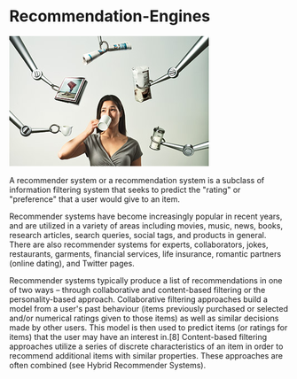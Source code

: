 # Recommendation-Engines
![](https://github.com/iurigo/Recommendation-Engines/blob/master/image.jpg)

A recommender system or a recommendation system is a subclass of information filtering system that seeks to predict the "rating" or "preference" that a user would give to an item.

Recommender systems have become increasingly popular in recent years, and are utilized in a variety of areas including movies, music, news, books, research articles, search queries, social tags, and products in general. There are also recommender systems for experts, collaborators, jokes, restaurants, garments, financial services, life insurance, romantic partners (online dating), and Twitter pages.

Recommender systems typically produce a list of recommendations in one of two ways – through collaborative and content-based filtering or the personality-based approach. Collaborative filtering approaches build a model from a user's past behaviour (items previously purchased or selected and/or numerical ratings given to those items) as well as similar decisions made by other users. This model is then used to predict items (or ratings for items) that the user may have an interest in.[8] Content-based filtering approaches utilize a series of discrete characteristics of an item in order to recommend additional items with similar properties. These approaches are often combined (see Hybrid Recommender Systems).
